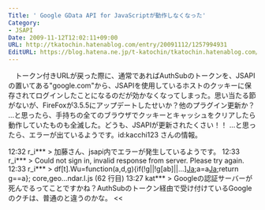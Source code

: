 ```yaml
---
Title: ' Google GData API for JavaScriptが動作しなくなった'
Category:
- JSAPI
Date: 2009-11-12T12:02:11+09:00
URL: http://tkatochin.hatenablog.com/entry/20091112/1257994931
EditURL: https://blog.hatena.ne.jp/t-katochin/tkatochin.hatenablog.com/atom/entry/6653586347154753908
---
```


　トークン付きURLが戻った際に、通常であればAuthSubのトークンを、JSAPIの置いてある"google.com"から、JSAPIを使用しているホストのクッキーに保存されてログインしたことになるのだが効かなくなってしまった。思い当たる節がないが、FireFoxが3.5.5にアップデートしたせいか？他のプラグイン更新か？
…と思ったら、手持ちの全てのブラウザでクッキーとキャッシュをクリアしたら動作していたものも全滅した。どうも、JSAPIが更新されたくさい！！
…と思ったら、エラーが出ているようです。id:kacchi123 さんの情報。
>>
12:32 r_i*** > 加藤さん、jsapi内でエラーが発生しているようです。
12:33 r_i*** > Could not sign in, invalid response from server. Please try again.
12:33 r_i*** >   df[t].Wu=function(a,d,g){if(!g||!g[ab]||...][Ja](d,"");a=a[Ja](d,"");return g==a}; core,geo...ndar.I.js (62 行目)
13:27 kat*** > Googleの認証サーバーが死んでるってことですかね？AuthSubのトークン経由で受け付けているGoogleのクチは、普通のと違うのかな。
<<
